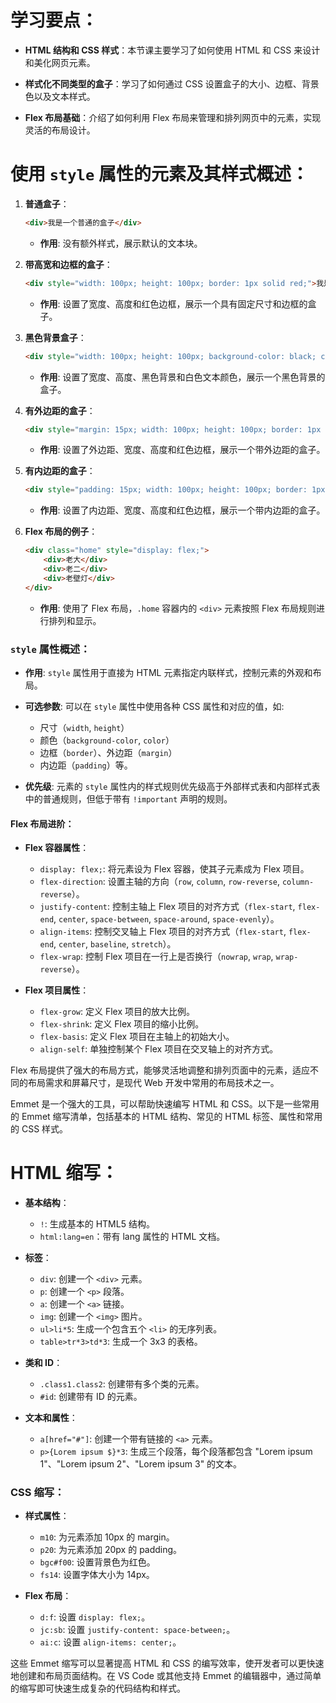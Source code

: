 # 学习要点：

- **HTML 结构和 CSS 样式**：本节课主要学习了如何使用 HTML 和 CSS 来设计和美化网页元素。
  
- **样式化不同类型的盒子**：学习了如何通过 CSS 设置盒子的大小、边框、背景色以及文本样式。
  
- **Flex 布局基础**：介绍了如何利用 Flex 布局来管理和排列网页中的元素，实现灵活的布局设计。


# 使用 `style` 属性的元素及其样式概述：

1. **普通盒子**：
   ```html
   <div>我是一个普通的盒子</div>
   ```
   - **作用**: 没有额外样式，展示默认的文本块。

2. **带高宽和边框的盒子**：
   ```html
   <div style="width: 100px; height: 100px; border: 1px solid red;">我是一个带高宽的盒子</div>
   ```
   - **作用**: 设置了宽度、高度和红色边框，展示一个具有固定尺寸和边框的盒子。

3. **黑色背景盒子**：
   ```html
   <div style="width: 100px; height: 100px; background-color: black; color: white;">我是黑色的</div>
   ```
   - **作用**: 设置了宽度、高度、黑色背景和白色文本颜色，展示一个黑色背景的盒子。

4. **有外边距的盒子**：
   ```html
   <div style="margin: 15px; width: 100px; height: 100px; border: 1px solid red;">别人不准碰我</div>
   ```
   - **作用**: 设置了外边距、宽度、高度和红色边框，展示一个带外边距的盒子。

5. **有内边距的盒子**：
   ```html
   <div style="padding: 15px; width: 100px; height: 100px; border: 1px solid red;">我不喜欢肚子里的东西贴着</div>
   ```
   - **作用**: 设置了内边距、宽度、高度和红色边框，展示一个带内边距的盒子。

6. **Flex 布局的例子**：
   ```html
   <div class="home" style="display: flex;">
       <div>老大</div>
       <div>老二</div>
       <div>老壁灯</div>
   </div>
   ```
   - **作用**: 使用了 Flex 布局，`.home` 容器内的 `<div>` 元素按照 Flex 布局规则进行排列和显示。

### `style` 属性概述：

- **作用**: `style` 属性用于直接为 HTML 元素指定内联样式，控制元素的外观和布局。

- **可选参数**: 可以在 `style` 属性中使用各种 CSS 属性和对应的值，如:
    - 尺寸（`width`, `height`）
    - 颜色（`background-color`, `color`）
    - 边框（`border`）、外边距（`margin`）
    - 内边距（`padding`）等。

- **优先级**: 元素的 `style` 属性内的样式规则优先级高于外部样式表和内部样式表中的普通规则，但低于带有 `!important` 声明的规则。

#### Flex 布局进阶：

- **Flex 容器属性**：
  - `display: flex;`: 将元素设为 Flex 容器，使其子元素成为 Flex 项目。
  - `flex-direction`: 设置主轴的方向（`row`, `column`, `row-reverse`, `column-reverse`）。
  - `justify-content`: 控制主轴上 Flex 项目的对齐方式（`flex-start`, `flex-end`, `center`, `space-between`, `space-around`, `space-evenly`）。
  - `align-items`: 控制交叉轴上 Flex 项目的对齐方式（`flex-start`, `flex-end`, `center`, `baseline`, `stretch`）。
  - `flex-wrap`: 控制 Flex 项目在一行上是否换行（`nowrap`, `wrap`, `wrap-reverse`）。

- **Flex 项目属性**：
  - `flex-grow`: 定义 Flex 项目的放大比例。
  - `flex-shrink`: 定义 Flex 项目的缩小比例。
  - `flex-basis`: 定义 Flex 项目在主轴上的初始大小。
  - `align-self`: 单独控制某个 Flex 项目在交叉轴上的对齐方式。

Flex 布局提供了强大的布局方式，能够灵活地调整和排列页面中的元素，适应不同的布局需求和屏幕尺寸，是现代 Web 开发中常用的布局技术之一。


Emmet 是一个强大的工具，可以帮助快速编写 HTML 和 CSS。以下是一些常用的 Emmet 缩写清单，包括基本的 HTML 结构、常见的 HTML 标签、属性和常用的 CSS 样式。

# HTML 缩写：

- **基本结构**：
  - `!`: 生成基本的 HTML5 结构。
  - `html:lang=en`：带有 lang 属性的 HTML 文档。

- **标签**：
  - `div`: 创建一个 `<div>` 元素。
  - `p`: 创建一个 `<p>` 段落。
  - `a`: 创建一个 `<a>` 链接。
  - `img`: 创建一个 `<img>` 图片。
  - `ul>li*5`: 生成一个包含五个 `<li>` 的无序列表。
  - `table>tr*3>td*3`: 生成一个 3x3 的表格。

- **类和 ID**：
  - `.class1.class2`: 创建带有多个类的元素。
  - `#id`: 创建带有 ID 的元素。

- **文本和属性**：
  - `a[href="#"]`: 创建一个带有链接的 `<a>` 元素。
  - `p>{Lorem ipsum $}*3`: 生成三个段落，每个段落都包含 "Lorem ipsum 1"、"Lorem ipsum 2"、"Lorem ipsum 3" 的文本。

### CSS 缩写：

- **样式属性**：
  - `m10`: 为元素添加 10px 的 margin。
  - `p20`: 为元素添加 20px 的 padding。
  - `bgc#f00`: 设置背景色为红色。
  - `fs14`: 设置字体大小为 14px。

- **Flex 布局**：
  - `d:f`: 设置 `display: flex;`。
  - `jc:sb`: 设置 `justify-content: space-between;`。
  - `ai:c`: 设置 `align-items: center;`。
  
这些 Emmet 缩写可以显著提高 HTML 和 CSS 的编写效率，使开发者可以更快速地创建和布局页面结构。在 VS Code 或其他支持 Emmet 的编辑器中，通过简单的缩写即可快速生成复杂的代码结构和样式。